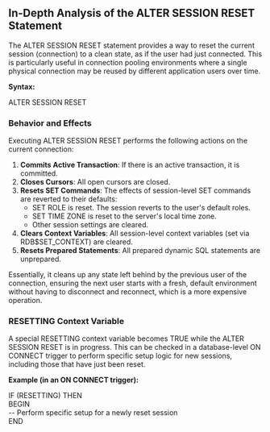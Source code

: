 ## **In-Depth Analysis of the ALTER SESSION RESET Statement**

The ALTER SESSION RESET statement provides a way to reset the current session (connection) to a clean state, as if the user had just connected. This is particularly useful in connection pooling environments where a single physical connection may be reused by different application users over time.

**Syntax:**

ALTER SESSION RESET

### **Behavior and Effects**

Executing ALTER SESSION RESET performs the following actions on the current connection:

1. **Commits Active Transaction**: If there is an active transaction, it is committed.  
2. **Closes Cursors**: All open cursors are closed.  
3. **Resets SET Commands**: The effects of session-level SET commands are reverted to their defaults:  
   * SET ROLE is reset. The session reverts to the user's default roles.  
   * SET TIME ZONE is reset to the server's local time zone.  
   * Other session settings are cleared.  
4. **Clears Context Variables**: All session-level context variables (set via RDB$SET\_CONTEXT) are cleared.  
5. **Resets Prepared Statements**: All prepared dynamic SQL statements are unprepared.

Essentially, it cleans up any state left behind by the previous user of the connection, ensuring the next user starts with a fresh, default environment without having to disconnect and reconnect, which is a more expensive operation.

### **RESETTING Context Variable**

A special RESETTING context variable becomes TRUE while the ALTER SESSION RESET is in progress. This can be checked in a database-level ON CONNECT trigger to perform specific setup logic for new sessions, including those that have just been reset.

**Example (in an ON CONNECT trigger):**

IF (RESETTING) THEN  
BEGIN  
  \-- Perform specific setup for a newly reset session  
END  
